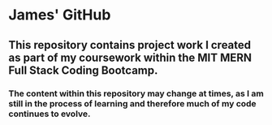 # James' GitHub 

## This repository contains project work I created as part of my coursework within the MIT MERN Full Stack Coding Bootcamp.

### The content within this repository may change at times, as I am still in the process of learning and therefore much of my code continues to evolve. 

